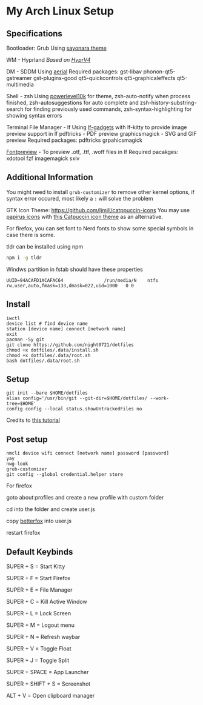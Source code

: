 # My Arch Linux Setup

## Specifications

Bootloader: Grub
Using [sayonara theme](https://github.com/samoht9277/dotfiles/tree/master/grub/themes/sayonara)

WM - Hyprland
*Based on [HyprV4](https://github.com/SolDoesTech/HyprV4)*

DM - SDDM
Using [aerial](https://github.com/3ximus/aerial-sddm-theme)
Required packages: gst-libav phonon-qt5-gstreamer gst-plugins-good qt5-quickcontrols qt5-graphicaleffects qt5-multimedia

Shell - zsh
Using [powerlevel10k](https://github.com/romkatv/powerlevel10k) for theme, zsh-auto-notify when process finished, zsh-autosuggestions for auto complete and zsh-history-substring-search for finding previously used commands, zsh-syntax-highlighting for showing syntax errors

Terminal File Manager - lf
Using [lf-gadgets](https://github.com/slavistan/lf-gadgets) with lf-kitty to provide image preview support in lf
pdftricks - PDF preview
graphicsmagick - SVG and GIF preview
Required packages: pdftricks grpahicsmagick

[Fontpreview](https://github.com/sdushantha/fontpreview) - To preview .otf, .ttf, .woff files in lf
Required pacakges: xdotool fzf imagemagick sxiv

## Additional Information

You might need to install `grub-customizer` to remove other kernel options, if syntax error occured, most likely a `:` will solve the problem

GTK Icon Theme: https://github.com/ljmill/catppuccin-icons
You may use [papirus icons](https://github.com/PapirusDevelopmentTeam/papirus-icon-theme) with [this Catpuccin icon theme](https://aur.archlinux.org/packages/papirus-folders-catppuccin-git) as an alternative.

For firefox, you can set font to Nerd fonts to show some special symbols in case there is some.

tldr can be installed using npm
```bash
npm i -g tldr
```
Windws partition in fstab should have these properties
```
UUID=94ACAFD1ACAFAC64				/run/media/N	ntfs		rw,user,auto,fmask=133,dmask=022,uid=1000	0 0
```

## Install

```
iwctl
device list # find device name
station [device name] connect [network name]
exit
pacman -Sy git
git clone https://github.com/night0721/dotfiles
chmod +x dotfiles/.data/install.sh
chmod +x dotfiles/.data/root.sh
bash dotfiles/.data/root.sh
```

## Setup

```
git init --bare $HOME/dotfiles
alias config='/usr/bin/git --git-dir=$HOME/dotfiles/ --work-tree=$HOME'
config config --local status.showUntrackedFiles no
```
Credits to [this tutorial](https://www.atlassian.com/git/tutorials/dotfiles)

## Post setup

```
nmcli device wifi connect [network name] password [password]
yay
nwg-look
grub-customizer
git config --global credential.helper store
```
For firefox

goto about:profiles and create a new profile with custom folder

cd into the folder and create user.js

copy [betterfox](https://raw.githubusercontent.com/yokoffing/Betterfox/main/user.js) into user.js

restart firefox

## Default Keybinds

SUPER + S = Start Kitty

SUPER + F = Start Firefox

SUPER + E = File Manager

SUPER + C = Kill Active Window

SUPER + L = Lock Screen

SUPER + M = Logout menu

SUPER + N = Refresh waybar

SUPER + V = Toggle Float

SUPER + J = Toggle Split

SUPER + SPACE = App Launcher

SUPER + SHIFT + S = Screenshot

ALT + V = Open clipboard manager
